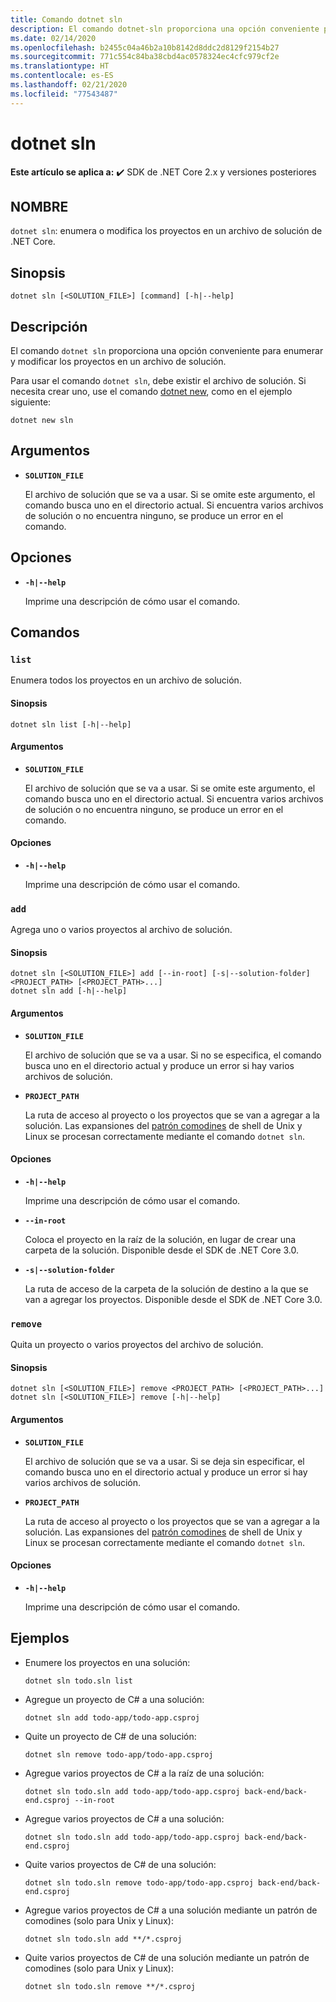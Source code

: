```yaml
---
title: Comando dotnet sln
description: El comando dotnet-sln proporciona una opción conveniente para agregar, quitar y enumerar los proyectos en un archivo de solución.
ms.date: 02/14/2020
ms.openlocfilehash: b2455c04a46b2a10b8142d8ddc2d8129f2154b27
ms.sourcegitcommit: 771c554c84ba38cbd4ac0578324ec4cfc979cf2e
ms.translationtype: HT
ms.contentlocale: es-ES
ms.lasthandoff: 02/21/2020
ms.locfileid: "77543487"
---
```

# <a name="dotnet-sln"></a>dotnet sln

**Este artículo se aplica a:** ✔️ SDK de .NET Core 2.x y versiones posteriores

## <a name="name"></a>NOMBRE

`dotnet sln`: enumera o modifica los proyectos en un archivo de solución de .NET Core.

## <a name="synopsis"></a>Sinopsis

```dotnetcli
dotnet sln [<SOLUTION_FILE>] [command] [-h|--help]
```

## <a name="description"></a>Descripción

El comando `dotnet sln` proporciona una opción conveniente para enumerar y modificar los proyectos en un archivo de solución.

Para usar el comando `dotnet sln`, debe existir el archivo de solución. Si necesita crear uno, use el comando [dotnet new](dotnet-new.md), como en el ejemplo siguiente:

```dotnetcli
dotnet new sln
```

## <a name="arguments"></a>Argumentos

- **`SOLUTION_FILE`**

  El archivo de solución que se va a usar. Si se omite este argumento, el comando busca uno en el directorio actual. Si encuentra varios archivos de solución o no encuentra ninguno, se produce un error en el comando.

## <a name="options"></a>Opciones

- **`-h|--help`**

  Imprime una descripción de cómo usar el comando.

## <a name="commands"></a>Comandos

### `list`

Enumera todos los proyectos en un archivo de solución.

#### <a name="synopsis"></a>Sinopsis

```dotnetcli
dotnet sln list [-h|--help]
```

#### <a name="arguments"></a>Argumentos

- **`SOLUTION_FILE`**

  El archivo de solución que se va a usar. Si se omite este argumento, el comando busca uno en el directorio actual. Si encuentra varios archivos de solución o no encuentra ninguno, se produce un error en el comando.

#### <a name="options"></a>Opciones

- **`-h|--help`**

  Imprime una descripción de cómo usar el comando.
  
### `add`

Agrega uno o varios proyectos al archivo de solución.

#### <a name="synopsis"></a>Sinopsis

```dotnetcli
dotnet sln [<SOLUTION_FILE>] add [--in-root] [-s|--solution-folder] <PROJECT_PATH> [<PROJECT_PATH>...]
dotnet sln add [-h|--help]
```

#### <a name="arguments"></a>Argumentos

- **`SOLUTION_FILE`**

  El archivo de solución que se va a usar. Si no se especifica, el comando busca uno en el directorio actual y produce un error si hay varios archivos de solución.

- **`PROJECT_PATH`**

  La ruta de acceso al proyecto o los proyectos que se van a agregar a la solución. Las expansiones del [patrón comodines](https://en.wikipedia.org/wiki/Glob_(programming)) de shell de Unix y Linux se procesan correctamente mediante el comando `dotnet sln`.

#### <a name="options"></a>Opciones

- **`-h|--help`**

  Imprime una descripción de cómo usar el comando.

- **`--in-root`**

  Coloca el proyecto en la raíz de la solución, en lugar de crear una carpeta de la solución. Disponible desde el SDK de .NET Core 3.0.

- **`-s|--solution-folder`**

  La ruta de acceso de la carpeta de la solución de destino a la que se van a agregar los proyectos. Disponible desde el SDK de .NET Core 3.0.

### `remove`

Quita un proyecto o varios proyectos del archivo de solución.

#### <a name="synopsis"></a>Sinopsis

```dotnetcli
dotnet sln [<SOLUTION_FILE>] remove <PROJECT_PATH> [<PROJECT_PATH>...]
dotnet sln [<SOLUTION_FILE>] remove [-h|--help]
```

#### <a name="arguments"></a>Argumentos

- **`SOLUTION_FILE`**

  El archivo de solución que se va a usar. Si se deja sin especificar, el comando busca uno en el directorio actual y produce un error si hay varios archivos de solución.

- **`PROJECT_PATH`**

  La ruta de acceso al proyecto o los proyectos que se van a agregar a la solución. Las expansiones del [patrón comodines](https://en.wikipedia.org/wiki/Glob_(programming)) de shell de Unix y Linux se procesan correctamente mediante el comando `dotnet sln`.

#### <a name="options"></a>Opciones

- **`-h|--help`**

  Imprime una descripción de cómo usar el comando.

## <a name="examples"></a>Ejemplos

- Enumere los proyectos en una solución:

  ```dotnetcli
  dotnet sln todo.sln list
  ```

- Agregue un proyecto de C# a una solución:

  ```dotnetcli
  dotnet sln add todo-app/todo-app.csproj
  ```

- Quite un proyecto de C# de una solución:

  ```dotnetcli
  dotnet sln remove todo-app/todo-app.csproj
  ```

- Agregue varios proyectos de C# a la raíz de una solución:

  ```dotnetcli
  dotnet sln todo.sln add todo-app/todo-app.csproj back-end/back-end.csproj --in-root
  ```

- Agregue varios proyectos de C# a una solución:

  ```dotnetcli
  dotnet sln todo.sln add todo-app/todo-app.csproj back-end/back-end.csproj
  ```

- Quite varios proyectos de C# de una solución:

  ```dotnetcli
  dotnet sln todo.sln remove todo-app/todo-app.csproj back-end/back-end.csproj
  ```

- Agregue varios proyectos de C# a una solución mediante un patrón de comodines (solo para Unix y Linux):

  ```dotnetcli
  dotnet sln todo.sln add **/*.csproj
  ```

- Quite varios proyectos de C# de una solución mediante un patrón de comodines (solo para Unix y Linux):

  ```dotnetcli
  dotnet sln todo.sln remove **/*.csproj
  ```
